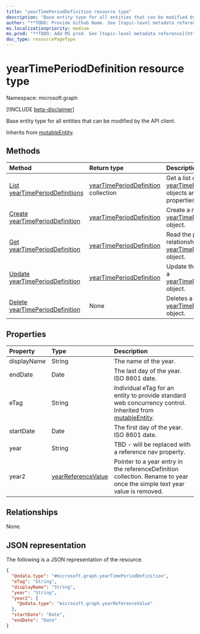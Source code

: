 ```yaml
---
title: "yearTimePeriodDefinition resource type"
description: "Base entity type for all entities that can be modified by the API client."
author: "**TODO: Provide Github Name. See [topic-level metadata reference](https://msgo.azurewebsites.net/add/document/guidelines/metadata.html#topic-level-metadata)**"
ms.localizationpriority: medium
ms.prod: "**TODO: Add MS prod. See [topic-level metadata reference](https://msgo.azurewebsites.net/add/document/guidelines/metadata.html#topic-level-metadata)**"
doc_type: resourcePageType
---
```


# yearTimePeriodDefinition resource type

Namespace: microsoft.graph

[!INCLUDE [beta-disclaimer](../../includes/beta-disclaimer.md)]

Base entity type for all entities that can be modified by the API client.


Inherits from [mutableEntity](../resources/mutableentity.md).

## Methods
|Method|Return type|Description|
|:---|:---|:---|
|[List yearTimePeriodDefinitions](../api/yeartimeperioddefinition-list.md)|[yearTimePeriodDefinition](../resources/yeartimeperioddefinition.md) collection|Get a list of the [yearTimePeriodDefinition](../resources/yeartimeperioddefinition.md) objects and their properties.|
|[Create yearTimePeriodDefinition](../api/industrydatahub-post-years.md)|[yearTimePeriodDefinition](../resources/yeartimeperioddefinition.md)|Create a new [yearTimePeriodDefinition](../resources/yeartimeperioddefinition.md) object.|
|[Get yearTimePeriodDefinition](../api/yeartimeperioddefinition-get.md)|[yearTimePeriodDefinition](../resources/yeartimeperioddefinition.md)|Read the properties and relationships of a [yearTimePeriodDefinition](../resources/yeartimeperioddefinition.md) object.|
|[Update yearTimePeriodDefinition](../api/yeartimeperioddefinition-update.md)|[yearTimePeriodDefinition](../resources/yeartimeperioddefinition.md)|Update the properties of a [yearTimePeriodDefinition](../resources/yeartimeperioddefinition.md) object.|
|[Delete yearTimePeriodDefinition](../api/yeartimeperioddefinition-delete.md)|None|Deletes a [yearTimePeriodDefinition](../resources/yeartimeperioddefinition.md) object.|

## Properties
|Property|Type|Description|
|:---|:---|:---|
|displayName|String|The name of the year.|
|endDate|Date|The last day of the year. ISO 8601 date.|
|eTag|String|Individual eTag for an entity to provide standard web concurrency control. Inherited from [mutableEntity](../resources/mutableentity.md).|
|startDate|Date|The first day of the year. ISO 8601 date.|
|year|String|TBD - will be replaced with a reference nav property.|
|year2|[yearReferenceValue](../resources/yearreferencevalue.md)|Pointer to a year entry in the referenceDefinition collection.  Rename to year once the simple text year value is removed.|

## Relationships
None.

## JSON representation
The following is a JSON representation of the resource.
<!-- {
  "blockType": "resource",
  "keyProperty": "id",
  "@odata.type": "microsoft.graph.yearTimePeriodDefinition",
  "baseType": "microsoft.industryData.mutableEntity",
  "openType": false
}
-->
``` json
{
  "@odata.type": "#microsoft.graph.yearTimePeriodDefinition",
  "eTag": "String",
  "displayName": "String",
  "year": "String",
  "year2": {
    "@odata.type": "microsoft.graph.yearReferenceValue"
  },
  "startDate": "Date",
  "endDate": "Date"
}
```

